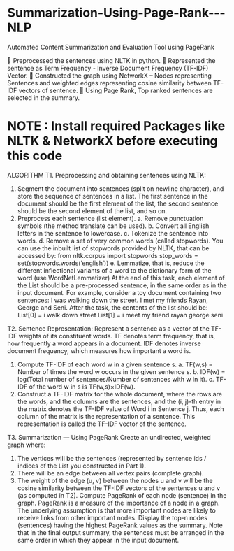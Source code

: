 # Summarization-Using-Page-Rank---NLP
Automated Content Summarization and Evaluation Tool using PageRank

 Preprocessed the sentences using NLTK in python.
 Represented the sentence as Term Frequency - Inverse Document Frequency (TF-IDF) Vector.
 Constructed the graph using NetworkX – Nodes representing Sentences and weighted edges representing cosine similarity between TF-IDF vectors of sentence.
 Using Page Rank, Top ranked sentences are selected in the summary.

# NOTE : Install required Packages like NLTK & NetworkX before executing this code

ALGORITHM
 T1. Preprocessing and obtaining sentences using NLTK:
 1. Segment the document into sentences (split on newline character), and store the sequence of
 sentences in a list. The first sentence in the document should be the first element of the list, the
 second sentence should be the second element of the list, and so on.
 2. Preprocess each sentence (list element).
 a. Remove punctuation symbols (the method translate can be used).
 b. Convert all English letters in the sentence to lowercase.
 c. Tokenize the sentence into words.
 d. Remove a set of very common words (called stopwords). You can use the inbuilt list of
 stopwords provided by NLTK, that can be accessed by:
 from nltk.corpus import stopwords
 stop_words = set(stopwords.words(’english’))
 e. Lemmatize, that is, reduce the different inflectional variants of a word to the dictionary form
 of the word (use WordNetLemmatizer)
 At the end of this task, each element of the List should be a pre-processed sentence, in the same order as
 in the input document.
 For example, consider a toy document containing two sentences:
 I was walking down the street.
 I met my friends Rayan, George and Seni.
 After the task, the contents of the list should be:
 List[0] = i walk down street
 List[1] = i meet my friend rayan george seni

 T2. Sentence Representation:
 Represent a sentence as a vector of the TF-IDF weights of its constituent words. TF denotes term
 frequency, that is, how frequently a word appears in a document. IDF denotes inverse document frequency,
 which measures how important a word is.
 1. Compute TF-IDF of each word w in a given sentence s.
 a. TF(w,s) = Number of times the word w occurs in the given sentence s.
 b. IDF(w) = log(Total number of sentences/Number of sentences with w in it).
 c. TF-IDF of the word w in s is TF(w,s)×IDF(w).
 2. Construct a TF-IDF matrix for the whole document, where the rows are the words, and the columns
 are the sentences, and the (i, j)-th entry in the matrix denotes the TF-IDF value of Word i in
 Sentence j.
 Thus, each column of the matrix is the representation of a sentence. This representation is called the
 TF-IDF vector of the sentence.

T3. Summarization — Using PageRank
 Create an undirected, weighted graph where:
 1. The vertices will be the sentences (represented by sentence ids / indices of the List you constructed
 in Part 1).
 2. There will be an edge between all vertex pairs (complete graph).
 3. The weight of the edge (u, v) between the nodes u and v will be the cosine similarity between the
 TF-IDF vectors of the sentences u and v (as computed in T2).
 Compute PageRank of each node (sentence) in the graph. PageRank is a measure of the importance of a
 node in a graph. The underlying assumption is that more important nodes are likely to receive links from
 other important nodes.
 Display the top-n nodes (sentences) having the highest PageRank values as the summary. Note that in the
 final output summary, the sentences must be arranged in the same order in which they appear in the input
 document.
